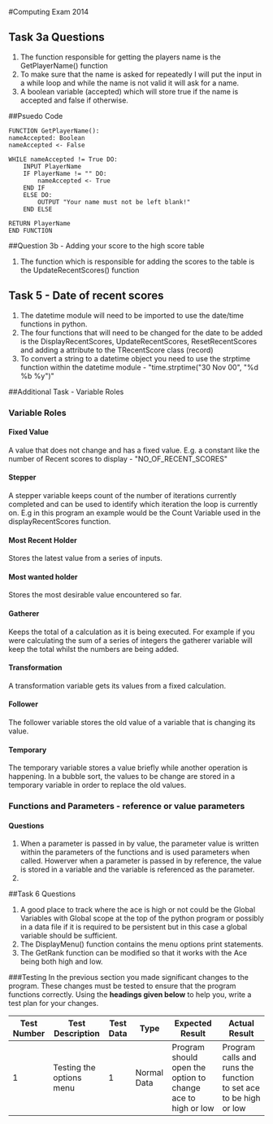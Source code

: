#Computing Exam 2014

## Task 3a Questions

1. The function responsible for getting the players name is the GetPlayerName() function
2. To make sure that the name is asked for repeatedly I will put the input in a while loop and while the name is not valid it will ask for a name.
3. A boolean variable (accepted) which will store true if the name is accepted and false if otherwise. 

##Psuedo Code


	FUNCTION GetPlayerName():
	nameAccepted: Boolean
	nameAccepted <- False

	WHILE nameAccepted != True DO:
		INPUT PlayerName
		IF PlayerName != "" DO:
			nameAccepted <- True
		END IF
		ELSE DO:
			OUTPUT "Your name must not be left blank!"
		END ELSE
		
	RETURN PlayerName
	END FUNCTION

##Question 3b - Adding your score to the high score table

1. The function which is responsible for adding the scores to the table is the UpdateRecentScores() function

## Task 5 - Date of recent scores

1. The datetime module will need to be imported to use the date/time functions in python.
2. The four functions that will need to be changed for the date to be added is the DisplayRecentScores, UpdateRecentScores, ResetRecentScores and adding a attribute to the TRecentScore class (record)
3. To convert a string to a datetime object you need to use the strptime function within the datetime module - "time.strptime("30 Nov 00", "%d %b %y")"

##Additional Task - Variable Roles

### Variable Roles

#### Fixed Value 
A value that does not change and has a fixed value. E.g. a constant like the number of Recent scores to display - "NO_OF_RECENT_SCORES"
#### Stepper 
A stepper variable keeps count of the number of iterations currently completed and can be used to identify which iteration the loop is currently on. E.g in this program an
example would be the Count Variable used in the displayRecentScores function. 

#### Most Recent Holder

Stores the latest value from a series of inputs.

#### Most wanted holder

Stores the most desirable value encountered so far.

#### Gatherer

Keeps the total of a calculation as it is being executed. For example if you were calculating the sum of a series of integers the gatherer variable will keep the total whilst the numbers are being added.

#### Transformation

A transformation variable gets its values from a fixed calculation. 

#### Follower

The follower variable stores the old value of a variable that is changing its value.

#### Temporary

The temporary variable stores a value briefly while another operation is happening. In a bubble sort, the values to be change are stored in a temporary variable in order to replace the old values.


### Functions and Parameters - reference or value parameters

#### Questions ####

1. When a parameter is passed in by value, the parameter value is written within the parameters of the functions and is used parameters when called. Howerver when a parameter is passed in by reference, the value is stored in a variable and the variable is referenced as the parameter.
2. 



##Task 6 Questions

1. A good place to track where the ace is high or not could be the Global Variables with Global scope at the top of the python program
or possibly in a data file if it is required to be persistent but in this case a global variable should be sufficient.
2. The DisplayMenu() function contains the menu options print statements.
3. The GetRank function can be modified so that it works with the Ace being both high and low.

###Testing
In the previous section you made significant changes to the program. These changes must be tested to ensure that the program functions correctly. Using the **headings given below** to help you, write a test plan for your changes.

|Test Number|Test Description|Test Data|Type|Expected Result|Actual Result|
|-----------|----------------|---------|----|---------------|-------------|
|1| Testing the options menu | 1 | Normal Data | Program should open the option to change ace to high or low | Program calls and runs the function to set ace to be high or low|